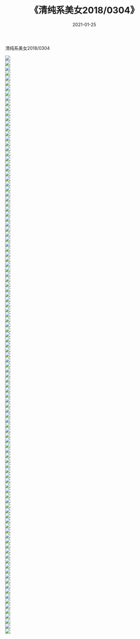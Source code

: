 ﻿---
layout: post
title:  《清纯系美女2018/0304》
date:   2021-01-25
img: http://pic.660000.xyz/1:/清纯系美女/2018/0304/000.jpg
categories: [美女, 清纯, 唯美]
---

清纯系美女2018/0304

 ![](http://pic.660000.xyz/1:/清纯系美女/2018/0304/001.jpg) <br>![](http://pic.660000.xyz/1:/清纯系美女/2018/0304/002.jpg) <br>![](http://pic.660000.xyz/1:/清纯系美女/2018/0304/003.jpg) <br>![](http://pic.660000.xyz/1:/清纯系美女/2018/0304/004.jpg) <br>![](http://pic.660000.xyz/1:/清纯系美女/2018/0304/005.jpg) <br>![](http://pic.660000.xyz/1:/清纯系美女/2018/0304/006.jpg) <br>![](http://pic.660000.xyz/1:/清纯系美女/2018/0304/007.jpg) <br>![](http://pic.660000.xyz/1:/清纯系美女/2018/0304/008.jpg) <br>![](http://pic.660000.xyz/1:/清纯系美女/2018/0304/009.jpg) <br>![](http://pic.660000.xyz/1:/清纯系美女/2018/0304/010.jpg) <br>![](http://pic.660000.xyz/1:/清纯系美女/2018/0304/011.jpg) <br>![](http://pic.660000.xyz/1:/清纯系美女/2018/0304/012.jpg) <br>![](http://pic.660000.xyz/1:/清纯系美女/2018/0304/013.jpg) <br>![](http://pic.660000.xyz/1:/清纯系美女/2018/0304/014.jpg) <br>![](http://pic.660000.xyz/1:/清纯系美女/2018/0304/015.jpg) <br>![](http://pic.660000.xyz/1:/清纯系美女/2018/0304/016.jpg) <br>![](http://pic.660000.xyz/1:/清纯系美女/2018/0304/017.jpg) <br>![](http://pic.660000.xyz/1:/清纯系美女/2018/0304/018.jpg) <br>![](http://pic.660000.xyz/1:/清纯系美女/2018/0304/019.jpg) <br>![](http://pic.660000.xyz/1:/清纯系美女/2018/0304/020.jpg) <br>![](http://pic.660000.xyz/1:/清纯系美女/2018/0304/021.jpg) <br>![](http://pic.660000.xyz/1:/清纯系美女/2018/0304/022.jpg) <br>![](http://pic.660000.xyz/1:/清纯系美女/2018/0304/023.jpg) <br>![](http://pic.660000.xyz/1:/清纯系美女/2018/0304/024.jpg) <br>![](http://pic.660000.xyz/1:/清纯系美女/2018/0304/025.jpg) <br>![](http://pic.660000.xyz/1:/清纯系美女/2018/0304/026.jpg) <br>![](http://pic.660000.xyz/1:/清纯系美女/2018/0304/027.jpg) <br>![](http://pic.660000.xyz/1:/清纯系美女/2018/0304/028.jpg) <br>![](http://pic.660000.xyz/1:/清纯系美女/2018/0304/029.jpg) <br>![](http://pic.660000.xyz/1:/清纯系美女/2018/0304/030.jpg) <br>![](http://pic.660000.xyz/1:/清纯系美女/2018/0304/031.jpg) <br>![](http://pic.660000.xyz/1:/清纯系美女/2018/0304/032.jpg) <br>![](http://pic.660000.xyz/1:/清纯系美女/2018/0304/033.jpg) <br>![](http://pic.660000.xyz/1:/清纯系美女/2018/0304/034.jpg) <br>![](http://pic.660000.xyz/1:/清纯系美女/2018/0304/035.jpg) <br>![](http://pic.660000.xyz/1:/清纯系美女/2018/0304/036.jpg) <br>![](http://pic.660000.xyz/1:/清纯系美女/2018/0304/037.jpg) <br>![](http://pic.660000.xyz/1:/清纯系美女/2018/0304/038.jpg) <br>![](http://pic.660000.xyz/1:/清纯系美女/2018/0304/039.jpg) <br>![](http://pic.660000.xyz/1:/清纯系美女/2018/0304/040.jpg) <br>![](http://pic.660000.xyz/1:/清纯系美女/2018/0304/041.jpg) <br>![](http://pic.660000.xyz/1:/清纯系美女/2018/0304/042.jpg) <br>![](http://pic.660000.xyz/1:/清纯系美女/2018/0304/043.jpg) <br>![](http://pic.660000.xyz/1:/清纯系美女/2018/0304/044.jpg) <br>![](http://pic.660000.xyz/1:/清纯系美女/2018/0304/045.jpg) <br>![](http://pic.660000.xyz/1:/清纯系美女/2018/0304/046.jpg) <br>![](http://pic.660000.xyz/1:/清纯系美女/2018/0304/047.jpg) <br>![](http://pic.660000.xyz/1:/清纯系美女/2018/0304/048.jpg) <br>![](http://pic.660000.xyz/1:/清纯系美女/2018/0304/049.jpg) <br>![](http://pic.660000.xyz/1:/清纯系美女/2018/0304/050.jpg) <br>![](http://pic.660000.xyz/1:/清纯系美女/2018/0304/051.jpg) <br>![](http://pic.660000.xyz/1:/清纯系美女/2018/0304/052.jpg) <br>![](http://pic.660000.xyz/1:/清纯系美女/2018/0304/053.jpg) <br>![](http://pic.660000.xyz/1:/清纯系美女/2018/0304/054.jpg) <br>![](http://pic.660000.xyz/1:/清纯系美女/2018/0304/055.jpg) <br>![](http://pic.660000.xyz/1:/清纯系美女/2018/0304/056.jpg) <br>![](http://pic.660000.xyz/1:/清纯系美女/2018/0304/057.jpg) <br>![](http://pic.660000.xyz/1:/清纯系美女/2018/0304/058.jpg) <br>![](http://pic.660000.xyz/1:/清纯系美女/2018/0304/059.jpg) <br>![](http://pic.660000.xyz/1:/清纯系美女/2018/0304/060.jpg) <br>![](http://pic.660000.xyz/1:/清纯系美女/2018/0304/061.jpg) <br>![](http://pic.660000.xyz/1:/清纯系美女/2018/0304/062.jpg) <br>![](http://pic.660000.xyz/1:/清纯系美女/2018/0304/063.jpg) <br>![](http://pic.660000.xyz/1:/清纯系美女/2018/0304/064.jpg) <br>![](http://pic.660000.xyz/1:/清纯系美女/2018/0304/065.jpg) <br>![](http://pic.660000.xyz/1:/清纯系美女/2018/0304/066.jpg) <br>![](http://pic.660000.xyz/1:/清纯系美女/2018/0304/067.jpg) <br>![](http://pic.660000.xyz/1:/清纯系美女/2018/0304/068.jpg) <br>![](http://pic.660000.xyz/1:/清纯系美女/2018/0304/069.jpg) <br>![](http://pic.660000.xyz/1:/清纯系美女/2018/0304/070.jpg) <br>![](http://pic.660000.xyz/1:/清纯系美女/2018/0304/071.jpg) <br>![](http://pic.660000.xyz/1:/清纯系美女/2018/0304/072.jpg) <br>![](http://pic.660000.xyz/1:/清纯系美女/2018/0304/073.jpg) <br>![](http://pic.660000.xyz/1:/清纯系美女/2018/0304/074.jpg) <br>![](http://pic.660000.xyz/1:/清纯系美女/2018/0304/075.jpg) <br>![](http://pic.660000.xyz/1:/清纯系美女/2018/0304/076.jpg) <br>![](http://pic.660000.xyz/1:/清纯系美女/2018/0304/077.jpg) <br>![](http://pic.660000.xyz/1:/清纯系美女/2018/0304/078.jpg) <br>![](http://pic.660000.xyz/1:/清纯系美女/2018/0304/079.jpg) <br>![](http://pic.660000.xyz/1:/清纯系美女/2018/0304/080.jpg) <br>![](http://pic.660000.xyz/1:/清纯系美女/2018/0304/081.jpg) <br>![](http://pic.660000.xyz/1:/清纯系美女/2018/0304/082.jpg) <br>![](http://pic.660000.xyz/1:/清纯系美女/2018/0304/083.jpg) <br>![](http://pic.660000.xyz/1:/清纯系美女/2018/0304/084.jpg) <br>![](http://pic.660000.xyz/1:/清纯系美女/2018/0304/085.jpg) <br>![](http://pic.660000.xyz/1:/清纯系美女/2018/0304/086.jpg) <br>![](http://pic.660000.xyz/1:/清纯系美女/2018/0304/087.jpg) <br>![](http://pic.660000.xyz/1:/清纯系美女/2018/0304/088.jpg) <br>![](http://pic.660000.xyz/1:/清纯系美女/2018/0304/089.jpg) <br>![](http://pic.660000.xyz/1:/清纯系美女/2018/0304/090.jpg) <br>![](http://pic.660000.xyz/1:/清纯系美女/2018/0304/091.jpg) <br>![](http://pic.660000.xyz/1:/清纯系美女/2018/0304/092.jpg) <br>![](http://pic.660000.xyz/1:/清纯系美女/2018/0304/093.jpg) <br>![](http://pic.660000.xyz/1:/清纯系美女/2018/0304/094.jpg) <br>![](http://pic.660000.xyz/1:/清纯系美女/2018/0304/095.jpg) <br>![](http://pic.660000.xyz/1:/清纯系美女/2018/0304/096.jpg) <br>![](http://pic.660000.xyz/1:/清纯系美女/2018/0304/097.jpg) <br>![](http://pic.660000.xyz/1:/清纯系美女/2018/0304/098.jpg) <br>![](http://pic.660000.xyz/1:/清纯系美女/2018/0304/099.jpg) <br>![](http://pic.660000.xyz/1:/清纯系美女/2018/0304/100.jpg) <br>![](http://pic.660000.xyz/1:/清纯系美女/2018/0304/101.jpg) <br>![](http://pic.660000.xyz/1:/清纯系美女/2018/0304/102.jpg) <br>![](http://pic.660000.xyz/1:/清纯系美女/2018/0304/103.jpg) <br>![](http://pic.660000.xyz/1:/清纯系美女/2018/0304/104.jpg) <br>![](http://pic.660000.xyz/1:/清纯系美女/2018/0304/105.jpg) <br>![](http://pic.660000.xyz/1:/清纯系美女/2018/0304/106.jpg) <br>![](http://pic.660000.xyz/1:/清纯系美女/2018/0304/107.jpg) <br>![](http://pic.660000.xyz/1:/清纯系美女/2018/0304/108.jpg) <br>![](http://pic.660000.xyz/1:/清纯系美女/2018/0304/109.jpg) <br>![](http://pic.660000.xyz/1:/清纯系美女/2018/0304/110.jpg) <br>![](http://pic.660000.xyz/1:/清纯系美女/2018/0304/111.jpg) <br>![](http://pic.660000.xyz/1:/清纯系美女/2018/0304/112.jpg) <br>![](http://pic.660000.xyz/1:/清纯系美女/2018/0304/113.jpg) <br>![](http://pic.660000.xyz/1:/清纯系美女/2018/0304/114.jpg) <br>![](http://pic.660000.xyz/1:/清纯系美女/2018/0304/115.jpg) <br>